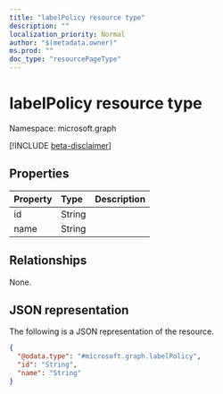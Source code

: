 ```yaml
---
title: "labelPolicy resource type"
description: ""
localization_priority: Normal
author: "$(metadata.owner)"
ms.prod: ""
doc_type: "resourcePageType"
---
```


# labelPolicy resource type

Namespace: microsoft.graph

[!INCLUDE [beta-disclaimer](../../includes/beta-disclaimer.md)]

## Properties

| Property | Type   | Description |
| :------- | :----- | :---------- |
| id       | String |             |
| name     | String |             |

## Relationships

None.

## JSON representation

The following is a JSON representation of the resource.

<!-- {
  "blockType": "resource",
  "@odata.type": "microsoft.graph.labelPolicy",
}
-->

```json
{
  "@odata.type": "#microsoft.graph.labelPolicy",
  "id": "String",
  "name": "String"
}
```
